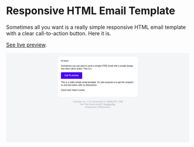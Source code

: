 # Responsive HTML Email Template

Sometimes all you want is a really simple responsive HTML email template with a clear call-to-action button. Here it is.

[See live preview](https://techboydk.github.io/responsive-email-template/email.html).

<img src="https://raw.githubusercontent.com/techboydk/email-template/main/Screenshot%20from%202023-12-23%2023-47-44.png" alt="Simple HTML Email Template" width="500">


